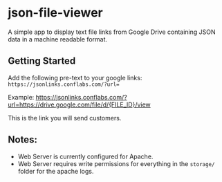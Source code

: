 # json-file-viewer
A simple app to display text file links from Google Drive containing JSON data in a machine readable format.

## Getting Started

Add the following pre-text to your google links: `https://jsonlinks.conflabs.com/?url=`

Example: https://jsonlinks.conflabs.com/?url=https://drive.google.com/file/d/{FILE_ID}/view

This is the link you will send customers.

## Notes:

- Web Server is currently configured for Apache.
- Web Server requires write permissions for everything in the `storage/` folder for the apache logs.
